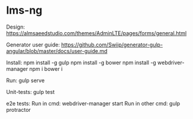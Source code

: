 # lms-ng

Design: https://almsaeedstudio.com/themes/AdminLTE/pages/forms/general.html

Generator user guide: https://github.com/Swiip/generator-gulp-angular/blob/master/docs/user-guide.md

Install: 
  npm install -g gulp
  npm install -g bower
  npm install -g webdriver-manager
  npm i
  bower i


Run: 
  gulp serve


Unit-tests: 
  gulp test


e2e tests: 
  Run in cmd: webdriver-manager start
  Run in other cmd: gulp protractor